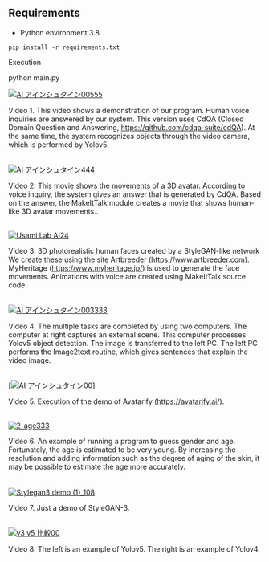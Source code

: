 
## Requirements

- Python environment 3.8

```
pip install -r requirements.txt

```
Execution

python main.py

[![AI アインシュタイン00555](https://user-images.githubusercontent.com/35183817/210346699-4df2ecae-fa04-4d8e-9357-852f75537b95.jpg)](https://youtu.be/0S6FADVNrPA) 

Video 1. This video shows a demonstration of our program. Human voice inquiries are answered by our system. This version uses CdQA (Closed Domain Question and Answering, https://github.com/cdqa-suite/cdQA). At the same time, the system recognizes objects through the video camera, which is performed by Yolov5. 
<br><br>



[![AI アインシュタイン444](https://user-images.githubusercontent.com/35183817/210347344-ff3eef03-5bd9-429b-ac6e-3a1957f96cf7.jpg)](https://youtu.be/S3n_Oz5TcEw) 

Video 2. This movie shows the movements of a 3D avatar. According to voice inquiry, the system gives an answer that is generated by CdQA. Based on the answer, the MakeItTalk module creates a movie that shows human-like 3D avatar movements.. 
<br><br>

[![Usami Lab AI24](https://user-images.githubusercontent.com/35183817/210472265-7df98348-93b9-4cd6-8171-30b562cd7144.jpg)](https://youtu.be/LMxE5H3w8Ws) 

Video 3. 3D photorealistic human faces created by a StyleGAN-like network We create these using the site Artbreeder (https://www.artbreeder.com). MyHeritage (https://www.myheritage.jp/) is used to generate the face movements. Animations with voice are created using MakeItTalk source code.
<br><br>

[![AI アインシュタイン003333](https://user-images.githubusercontent.com/35183817/210347141-95c7eacc-ed83-4eee-9bfc-b8ddf364b2ce.jpg)](https://youtu.be/Vc7zNufa0us) 
<br>

Video 4. The multiple tasks are completed by using two computers. The computer at right captures an external scene. This computer processes Yolov5 object detection. The image is transferred to the left PC. The left PC performs the Image2text routine, which gives sentences that explain the video image.
<br><br>

[![AI アインシュタイン00](https://user-images.githubusercontent.com/35183817/210348956-f2cdb814-139e-46fc-b68f-bd9130cf68b5.jpg)] 


Video 5. Execution of the demo of Avatarify (https://avatarify.ai/).
<br><br>

[![2-age333](https://user-images.githubusercontent.com/35183817/210472067-9b344fb2-1adf-4bd1-8a41-016ff8f93d07.jpg)](https://youtu.be/wXk58Nwe0Pc) 

Video 6. An example of running a program to guess gender and age. Fortunately, the age is estimated to be very young. By increasing the resolution and adding information such as the degree of aging of the skin, it may be possible to estimate the age more accurately. 
<br><br><br>
[![Stylegan3 demo (1)_108](https://user-images.githubusercontent.com/35183817/210472376-1f98750f-3a58-419d-be90-8a664f4f79a7.jpg)](https://youtu.be/USTAx1uzNSM) 
<br>

Video 7. Just a demo of StyleGAN-3.
<br><br>

[![v3 v5 比較00](https://user-images.githubusercontent.com/35183817/210347778-e036cbaf-729f-49bf-9902-c1e08dabb1ab.jpg)](https://youtu.be/Ix1Ajt3yG0w) 

Video 8. The left is an example of Yolov5. The right is an example of Yolov4.

<br><br>
